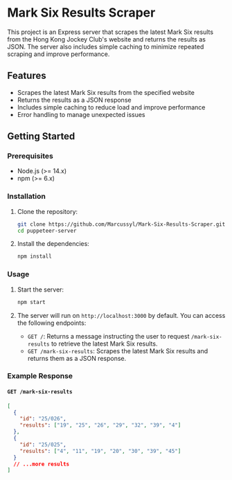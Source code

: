 # Mark Six Results Scraper

This project is an Express server that scrapes the latest Mark Six results from the Hong Kong Jockey Club's website and returns the results as JSON. The server also includes simple caching to minimize repeated scraping and improve performance.

## Features

- Scrapes the latest Mark Six results from the specified website
- Returns the results as a JSON response
- Includes simple caching to reduce load and improve performance
- Error handling to manage unexpected issues

## Getting Started

### Prerequisites

- Node.js (>= 14.x)
- npm (>= 6.x)

### Installation

1. Clone the repository:

    ```bash
    git clone https://github.com/Marcussyl/Mark-Six-Results-Scraper.git
    cd puppeteer-server
    ```

2. Install the dependencies:

    ```bash
    npm install
    ```

### Usage

1. Start the server:

    ```bash
    npm start
    ```

2. The server will run on `http://localhost:3000` by default. You can access the following endpoints:

    - `GET /`: Returns a message instructing the user to request `/mark-six-results` to retrieve the latest Mark Six results.
    - `GET /mark-six-results`: Scrapes the latest Mark Six results and returns them as a JSON response.

### Example Response

#### `GET /mark-six-results`

```json
[
  {
    "id": "25/026",
    "results": ["19", "25", "26", "29", "32", "39", "4"]
  },
  {
    "id": "25/025",
    "results": ["4", "11", "19", "20", "30", "39", "45"]
  }
  // ...more results
]
